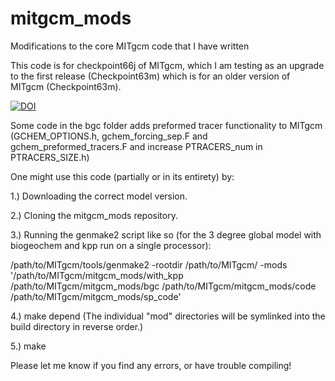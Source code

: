 # mitgcm_mods
Modifications to the core MITgcm code that I have written

This code is for checkpoint66j of MITgcm, which I am testing as an upgrade to the first release (Checkpoint63m) which is for an older version of MITgcm (Checkpoint63m).

<a href="https://zenodo.org/badge/latestdoi/87344333"><img src="https://zenodo.org/badge/87344333.svg" alt="DOI"></a>

Some code in the bgc folder adds preformed tracer functionality to MITgcm (GCHEM_OPTIONS.h, gchem_forcing_sep.F and gchem_preformed_tracers.F and increase PTRACERS_num in PTRACERS_SIZE.h)

One might use this code (partially or in its entirety) by:

1.) Downloading the correct model version.

2.) Cloning the mitgcm_mods repository.

3.) Running the genmake2 script like so (for the 3 degree global model with biogeochem and kpp run on a single processor):

 /path/to/MITgcm/tools/genmake2 -rootdir /path/to/MITgcm/ -mods '/path/to/MITgcm/mitgcm_mods/with_kpp /path/to/MITgcm/mitgcm_mods/bgc /path/to/MITgcm/mitgcm_mods/code /path/to/MITgcm/mitgcm_mods/sp_code'
 
 4.) make depend (The individual "mod" directories will be symlinked into the build directory in reverse order.)
 
 5.) make
 
 Please let me know if you find any errors, or have trouble compiling!
 
